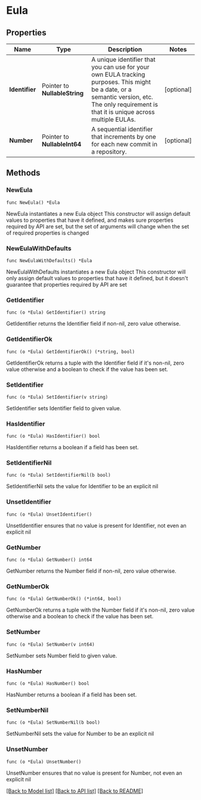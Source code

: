 # Eula

## Properties

Name | Type | Description | Notes
------------ | ------------- | ------------- | -------------
**Identifier** | Pointer to **NullableString** | A unique identifier that you can use for your own EULA tracking purposes. This might be a date, or a semantic version, etc. The only requirement is that it is unique across multiple EULAs. | [optional] 
**Number** | Pointer to **NullableInt64** | A sequential identifier that increments by one for each new commit in a repository. | [optional] 

## Methods

### NewEula

`func NewEula() *Eula`

NewEula instantiates a new Eula object
This constructor will assign default values to properties that have it defined,
and makes sure properties required by API are set, but the set of arguments
will change when the set of required properties is changed

### NewEulaWithDefaults

`func NewEulaWithDefaults() *Eula`

NewEulaWithDefaults instantiates a new Eula object
This constructor will only assign default values to properties that have it defined,
but it doesn't guarantee that properties required by API are set

### GetIdentifier

`func (o *Eula) GetIdentifier() string`

GetIdentifier returns the Identifier field if non-nil, zero value otherwise.

### GetIdentifierOk

`func (o *Eula) GetIdentifierOk() (*string, bool)`

GetIdentifierOk returns a tuple with the Identifier field if it's non-nil, zero value otherwise
and a boolean to check if the value has been set.

### SetIdentifier

`func (o *Eula) SetIdentifier(v string)`

SetIdentifier sets Identifier field to given value.

### HasIdentifier

`func (o *Eula) HasIdentifier() bool`

HasIdentifier returns a boolean if a field has been set.

### SetIdentifierNil

`func (o *Eula) SetIdentifierNil(b bool)`

 SetIdentifierNil sets the value for Identifier to be an explicit nil

### UnsetIdentifier
`func (o *Eula) UnsetIdentifier()`

UnsetIdentifier ensures that no value is present for Identifier, not even an explicit nil
### GetNumber

`func (o *Eula) GetNumber() int64`

GetNumber returns the Number field if non-nil, zero value otherwise.

### GetNumberOk

`func (o *Eula) GetNumberOk() (*int64, bool)`

GetNumberOk returns a tuple with the Number field if it's non-nil, zero value otherwise
and a boolean to check if the value has been set.

### SetNumber

`func (o *Eula) SetNumber(v int64)`

SetNumber sets Number field to given value.

### HasNumber

`func (o *Eula) HasNumber() bool`

HasNumber returns a boolean if a field has been set.

### SetNumberNil

`func (o *Eula) SetNumberNil(b bool)`

 SetNumberNil sets the value for Number to be an explicit nil

### UnsetNumber
`func (o *Eula) UnsetNumber()`

UnsetNumber ensures that no value is present for Number, not even an explicit nil

[[Back to Model list]](../README.md#documentation-for-models) [[Back to API list]](../README.md#documentation-for-api-endpoints) [[Back to README]](../README.md)


